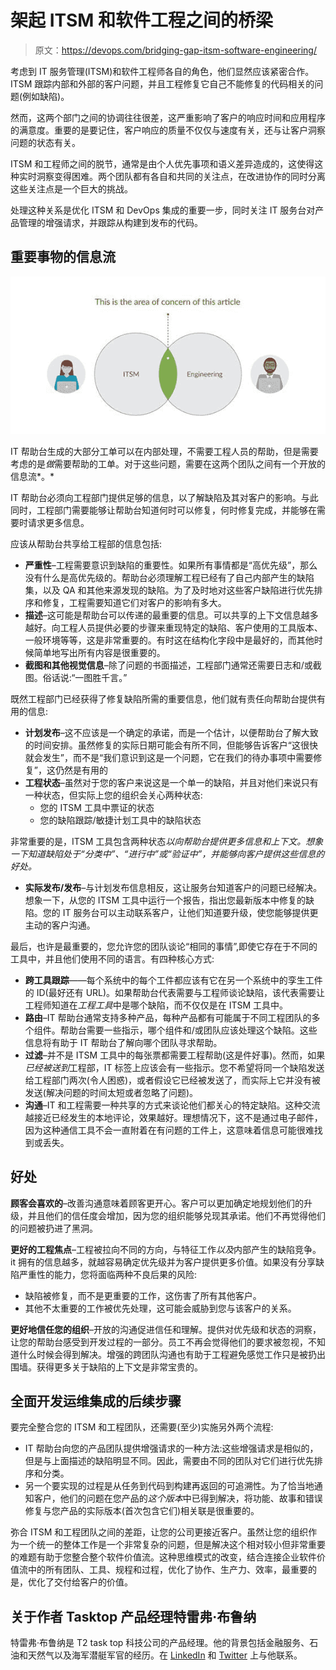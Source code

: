# 架起 ITSM 和软件工程之间的桥梁

> 原文：<https://devops.com/bridging-gap-itsm-software-engineering/>

考虑到 IT 服务管理(ITSM)和软件工程师各自的角色，他们显然应该紧密合作。ITSM 跟踪内部和外部的客户问题，并且工程修复它自己不能修复的代码相关的问题(例如缺陷)。

然而，这两个部门之间的协调往往很差，这严重影响了客户的响应时间和应用程序的满意度。重要的是要记住，客户响应的质量不仅仅与速度有关，还与让客户洞察问题的状态有关。

ITSM 和工程师之间的脱节，通常是由个人优先事项和语义差异造成的，这使得这种实时洞察变得困难。两个团队都有各自和共同的关注点，在改进协作的同时分离这些关注点是一个巨大的挑战。

处理这种关系是优化 ITSM 和 DevOps 集成的重要一步，同时关注 IT 服务台对产品管理的增强请求，并跟踪从构建到发布的代码。

## **重要事物的信息流**

![](img/ab376340d87fee3470a911f559c584d3.png)

IT 帮助台生成的大部分工单可以在内部处理，不需要工程人员的帮助，但是需要考虑的是*做*需要帮助的工单。对于这些问题，需要在这两个团队之间有一个开放的信息流*。*

IT 帮助台必须向工程部门提供足够的信息，以了解缺陷及其对客户的影响。与此同时，工程部门需要能够让帮助台知道何时可以修复，何时修复完成，并能够在需要时请求更多信息。

应该从帮助台共享给工程部的信息包括:

*   **严重性**–工程需要意识到缺陷的重要性。如果所有事情都是“高优先级”，那么没有什么是高优先级的。帮助台必须理解工程已经有了自己内部产生的缺陷集，以及 QA 和其他来源发现的缺陷。为了及时地对这些客户缺陷进行优先排序和修复，工程需要知道它们对客户的影响有多大。
*   **描述**–这可能是帮助台可以传递的最重要的信息。可以共享的上下文信息越多越好。向工程人员提供必要的步骤来重现特定的缺陷、客户使用的工具版本、一般环境等等，这是非常重要的。有时这在结构化字段中是最好的，而其他时候简单地写出所有内容是很重要的。
*   **截图和其他视觉信息**–除了问题的书面描述，工程部门通常还需要日志和/或截图。俗话说:“一图胜千言。”

既然工程部门已经获得了修复缺陷所需的重要信息，他们就有责任向帮助台提供有用的信息:

*   **计划发布**–这不应该是一个确定的承诺，而是一个估计，以便帮助台了解大致的时间安排。虽然修复的实际日期可能会有所不同，但能够告诉客户“这很快就会发生”，而不是“我们意识到这是一个问题，它在我们的待办事项中需要修复”，这仍然是有用的
*   **工程状态**–虽然对于您的客户来说这是一个单一的缺陷，并且对他们来说只有一种状态，但实际上您的组织会关心两种状态:
    *   您的 ITSM 工具中票证的状态
    *   您的缺陷跟踪/敏捷计划工具中的缺陷状态

非常重要的是，ITSM 工具包含两种状态*以向帮助台提供更多信息和上下文。想象一下知道缺陷处于“分类中”、“进行中”或“验证中”，并能够向客户提供这些信息的好处。*

*   **实际发布/发布**–与计划发布信息相反，这让服务台知道客户的问题已经解决。想象一下，从您的 ITSM 工具中运行一个报告，指出您最新版本中修复的缺陷。您的 IT 服务台可以主动联系客户，让他们知道要升级，使您能够提供更主动的客户沟通。

最后，也许是最重要的，您允许您的团队谈论“相同的事情”,即使它存在于不同的工具中，并且他们使用不同的语言。有四种核心方式:

*   **跨工具跟踪**——每个系统中的每个工件都应该有它在另一个系统中的孪生工件的 ID(最好还有 URL)。如果帮助台代表需要与工程师谈论缺陷，该代表需要让工程师知道在*工程工具*中是哪个缺陷，而不仅仅是在 ITSM 工具中。
*   **路由**–IT 帮助台通常支持多种产品，每种产品都有可能属于不同工程团队的多个组件。帮助台需要一些指示，哪个组件和/或团队应该处理这个缺陷。这些信息将有助于 IT 帮助台了解向哪个团队寻求帮助。
*   **过滤**–并不是 ITSM 工具中的每张票都需要工程帮助(这是件好事)。然而，如果*已经被送到*工程部，IT 标签上应该会有一些指示。您不希望将同一个缺陷发送给工程部门两次(令人困惑)，或者假设它已经被发送了，而实际上它并没有被发送(解决问题的时间太短或者忽略了问题)。
*   **沟通**–IT 和工程需要一种共享的方式来谈论他们都关心的特定缺陷。这种交流越接近已经发生的本地评论，效果越好。理想情况下，这不是通过电子邮件，因为这种通信工具不会一直附着在有问题的工件上，这意味着信息可能很难找到或丢失。

## **好处**

**顾客会喜欢的**–改善沟通意味着顾客更开心。客户可以更加确定地规划他们的升级，并且他们的信任度会增加，因为您的组织能够兑现其承诺。他们不再觉得他们的问题被扔进了黑洞。

**更好的工程焦点**–工程被拉向不同的方向，与特征工作*以及*内部产生的缺陷竞争。it 拥有的信息越多，就越容易确定优先级并为客户提供更多价值。如果没有分享缺陷严重性的能力，您将面临两种不良后果的风险:

*   缺陷被修复，而不是更重要的工作，这伤害了所有其他客户。
*   其他不太重要的工作被优先处理，这可能会威胁到您与该客户的关系。

**更好地信任您的组织**–开放的沟通促进信任和理解。提供对优先级和状态的洞察，让您的帮助台感受到开发过程的一部分。员工不再会觉得他们的要求被忽视，不知道什么时候会得到解决。增强的跨团队沟通也有助于工程避免感觉工作只是被扔出围墙。获得更多关于缺陷的上下文是非常宝贵的。

## **全面开发运维集成的后续步骤**

要完全整合您的 ITSM 和工程团队，还需要(至少)实施另外两个流程:

*   IT 帮助台向您的产品团队提供增强请求的一种方法:这些增强请求是相似的，但是与上面描述的缺陷明显不同。因此，需要由不同的团队对它们进行优先排序和分类。
*   另一个要实现的过程是从任务到代码到构建再返回的可追溯性。为了恰当地通知客户，他们的问题在您产品的*这个版本*中已得到解决，将功能、故事和错误修复与您产品的实际版本(首次包含它们)相关联是很重要的。

弥合 ITSM 和工程团队之间的差距，让您的公司更接近客户。虽然让您的组织作为一个统一的整体工作是一个非常复杂的问题，但是解决这个相对较小但非常重要的难题有助于您整合整个软件价值流。这种思维模式的改变，结合连接企业软件价值流中的所有团队、工具、规程和过程，优化了协作、生产力、效率，最重要的是，优化了交付给客户的价值。

## **关于作者 Tasktop 产品经理特雷弗·布鲁纳**

特雷弗·布鲁纳是 T2 task top 科技公司的产品经理。他的背景包括金融服务、石油和天然气以及海军潜艇军官的经历。在 [LinkedIn](https://www.linkedin.com/in/trevorbruner) 和 [Twitter](https://www.twitter.com/TrevorBruner) 上与他联系。